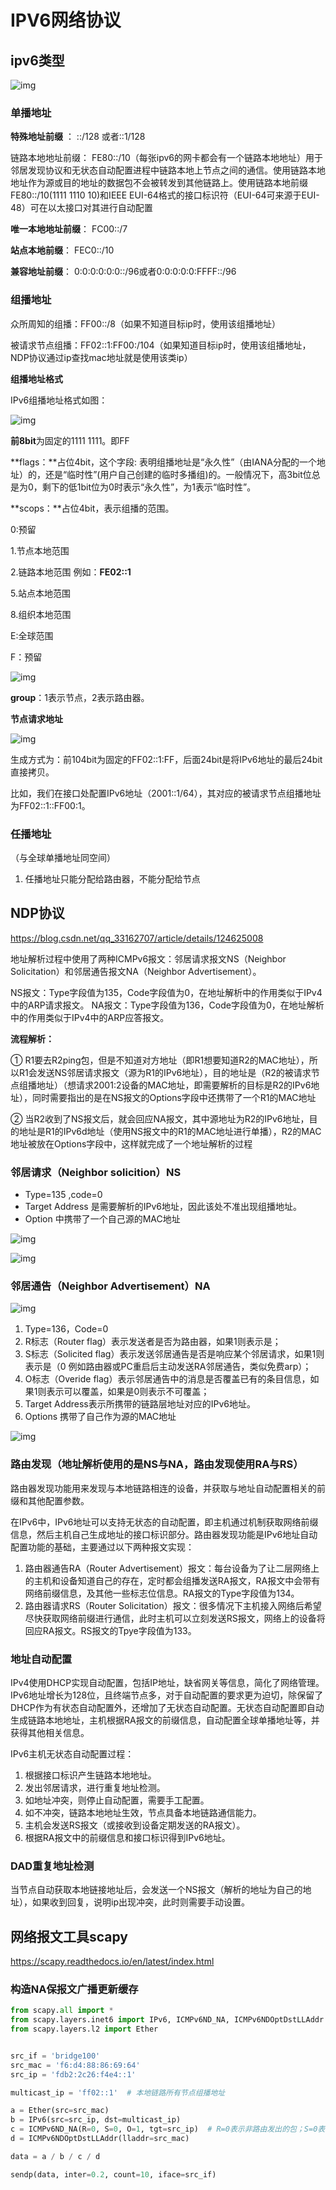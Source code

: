 # IPV6网络协议



## ipv6类型

![img](/linux/.assert/ipv6网络协议/v2-9243a091cde383f162698772f24ee661_r.jpg)

### 单播地址

**特殊地址前缀** ： ::/128 或者::1/128

链路本地地址前缀： FE80::/10（每张ipv6的网卡都会有一个链路本地地址）用于邻居发现协议和无状态自动配置进程中链路本地上节点之间的通信。使用链路本地地址作为源或目的地址的数据包不会被转发到其他链路上。使用链路本地前缀FE80::/10(1111 1110 10)和IEEE EUI-64格式的接口标识符（EUI-64可来源于EUI-48）可在以太接口对其进行自动配置

**唯一本地地址前缀**： FC00::/7

**站点本地前缀**： FEC0::/10

**兼容地址前缀**： 0:0:0:0:0:0::/96或者0:0:0:0:0:FFFF::/96







### 组播地址

众所周知的组播：FF00::/8（如果不知道目标ip时，使用该组播地址）

被请求节点组播：FF02::1:FF00:/104（如果知道目标ip时，使用该组播地址，NDP协议通过ip查找mac地址就是使用该类ip）



**组播地址格式**

IPv6组播地址格式如图：

![img](/linux/.assert/ipv6网络协议/v2-ebf5437ca2fd00d779b9b58500f15fbe_1440w.png)

**前8bit**为固定的1111 1111。即FF

**flags：**占位4bit，这个字段: 表明组播地址是“永久性”（由IANA分配的一个地址）的，还是“临时性”(用户自己创建的临时多播组)的。一般情况下，高3bit位总是为0，剩下的低1bit位为0时表示“永久性”，为1表示“临时性”。

**scops：**占位4bit，表示组播的范围。

0:预留

1.节点本地范围

2.链路本地范围 例如：**FE02::1**

5.站点本地范围

8.组织本地范围

E:全球范围

F：预留

![img](/linux/.assert/ipv6网络协议/v2-b0cc1bd45bffc4f5b0d102d18580f4ec_1440w.png)

**group**：1表示节点，2表示路由器。





**节点请求地址**

![img](/linux/.assert/ipv6网络协议/v2-fdd157e994a4ac481508a3754a5c33aa_1440w.png)

生成方式为：前104bit为固定的FF02::1:FF，后面24bit是将IPv6地址的最后24bit直接拷贝。

比如，我们在接口处配置IPv6地址（2001::1/64），其对应的被请求节点组播地址为FF02::1::FF00:1。



### 任播地址

（与全球单播地址同空间）

1. 任播地址只能分配给路由器，不能分配给节点





## NDP协议

https://blog.csdn.net/qq_33162707/article/details/124625008

地址解析过程中使用了两种ICMPv6报文：邻居请求报文NS（Neighbor Solicitation）和邻居通告报文NA（Neighbor Advertisement）。

NS报文：Type字段值为135，Code字段值为0，在地址解析中的作用类似于IPv4中的ARP请求报文。
NA报文：Type字段值为136，Code字段值为0，在地址解析中的作用类似于IPv4中的ARP应答报文。



**流程解析：**

① R1要去R2ping包，但是不知道对方地址（即R1想要知道R2的MAC地址），所以R1会发送NS邻居请求报文（源为R1的IPv6地址），目的地址是（R2的被请求节点组播地址）（想请求2001:2设备的MAC地址，即需要解析的目标是R2的IPv6地址），同时需要指出的是在NS报文的Options字段中还携带了一个R1的MAC地址

② 当R2收到了NS报文后，就会回应NA报文，其中源地址为R2的IPv6地址，目的地址是R1的IPv6d地址（使用NS报文中的R1的MAC地址进行单播），R2的MAC地址被放在Options字段中，这样就完成了一个地址解析的过程



### 邻居请求（Neighbor solicition）NS

- Type=135 ,code=0
- Target Address 是需要解析的IPv6地址，因此该处不准出现组播地址。
- Option 中携带了一个自己源的MAC地址



![img](/linux/.assert/ipv6网络协议/55a195ce0928478799055cc76a9cd63e.png)

![img](/linux/.assert/ipv6网络协议/f4e5bbb7bc3e44c39f2a60205fc5d649.png)



### 邻居通告（Neighbor Advertisement）NA

![img](/linux/.assert/ipv6网络协议/85096b70ab654503ba30ece5c3f78be6.png)

1. Type=136，Code=0
2. R标志（Router flag）表示发送者是否为路由器，如果1则表示是；
3. S标志（Solicited flag）表示发送邻居通告是否是响应某个邻居请求，如果1则表示是（0 例如路由器或PC重启后主动发送RA邻居通告，类似免费arp）；
4. O标志（Overide flag）表示邻居通告中的消息是否覆盖已有的条目信息，如果1则表示可以覆盖，如果是0则表示不可覆盖；
5. Target Address表示所携带的链路层地址对应的IPv6地址。
6. Options 携带了自己作为源的MAC地址

![img](/linux/.assert/ipv6网络协议/eb0612ff56c84d9b8cf2cd0e90eb75b9.png)



### 路由发现（地址解析使用的是NS与NA，路由发现使用RA与RS）
路由器发现功能用来发现与本地链路相连的设备，并获取与地址自动配置相关的前缀和其他配置参数。

在IPv6中，IPv6地址可以支持无状态的自动配置，即主机通过机制获取网络前缀信息，然后主机自己生成地址的接口标识部分。路由器发现功能是IPv6地址自动配置功能的基础，主要通过以下两种报文实现：

1. 路由器通告RA（Router Advertisement）报文：每台设备为了让二层网络上的主机和设备知道自己的存在，定时都会组播发送RA报文，RA报文中会带有网络前缀信息，及其他一些标志位信息。RA报文的Type字段值为134。
2. 路由器请求RS（Router Solicitation）报文：很多情况下主机接入网络后希望尽快获取网络前缀进行通信，此时主机可以立刻发送RS报文，网络上的设备将回应RA报文。RS报文的Tpye字段值为133。



### 地址自动配置

IPv4使用DHCP实现自动配置，包括IP地址，缺省网关等信息，简化了网络管理。IPv6地址增长为128位，且终端节点多，对于自动配置的要求更为迫切，除保留了DHCP作为有状态自动配置外，还增加了无状态自动配置。无状态自动配置即自动生成链路本地地址，主机根据RA报文的前缀信息，自动配置全球单播地址等，并获得其他相关信息。

IPv6主机无状态自动配置过程：

1. 根据接口标识产生链路本地地址。
2. 发出邻居请求，进行重复地址检测。
3. 如地址冲突，则停止自动配置，需要手工配置。
4. 如不冲突，链路本地地址生效，节点具备本地链路通信能力。
5. 主机会发送RS报文（或接收到设备定期发送的RA报文）。
6. 根据RA报文中的前缀信息和接口标识得到IPv6地址。



### DAD重复地址检测

当节点自动获取本地链接地址后，会发送一个NS报文（解析的地址为自己的地址），如果收到回复，说明ip出现冲突，此时则需要手动设置。



## 网络报文工具scapy



https://scapy.readthedocs.io/en/latest/index.html



### 构造NA保报文广播更新缓存



```python
from scapy.all import *
from scapy.layers.inet6 import IPv6, ICMPv6ND_NA, ICMPv6NDOptDstLLAddr
from scapy.layers.l2 import Ether


src_if = 'bridge100'
src_mac = 'f6:d4:88:86:69:64'
src_ip = 'fdb2:2c26:f4e4::1'

multicast_ip = 'ff02::1'  # 本地链路所有节点组播地址

a = Ether(src=src_mac)
b = IPv6(src=src_ip, dst=multicast_ip)
c = ICMPv6ND_NA(R=0, S=0, O=1, tgt=src_ip)  # R=0表示非路由发出的包；S=0表示该NA报文不是回复某个NS报文，而是主动发出的；O=1表示需要覆盖原有的缓存记录
d = ICMPv6NDOptDstLLAddr(lladdr=src_mac)

data = a / b / c / d

sendp(data, inter=0.2, count=10, iface=src_if)
```

